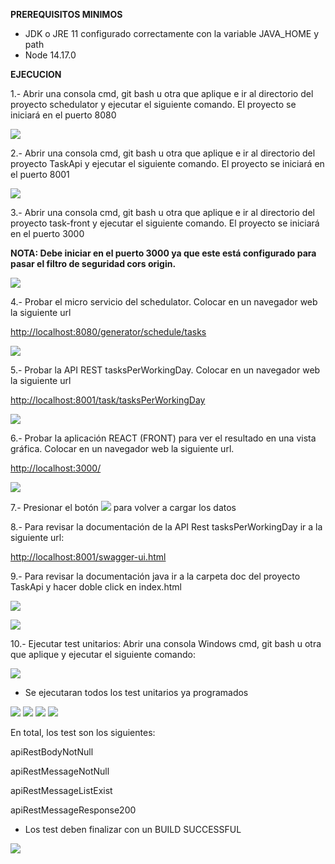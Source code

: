 **PREREQUISITOS MINIMOS**

- JDK o JRE 11 configurado correctamente con la variable JAVA\_HOME y path
- Node 14.17.0

**EJECUCION**

1.- Abrir una consola cmd, git bash u otra que aplique e ir al directorio del proyecto schedulator y ejecutar el siguiente comando. El proyecto se iniciará en el puerto 8080

![](RackMultipart20210529-4-zf52m1_html_4d3e1ba4128cf53.png)

2.- Abrir una consola cmd, git bash u otra que aplique e ir al directorio del proyecto TaskApi y ejecutar el siguiente comando. El proyecto se iniciará en el puerto 8001

![](RackMultipart20210529-4-zf52m1_html_40663b1bbe7790ab.png)

3.- Abrir una consola cmd, git bash u otra que aplique e ir al directorio del proyecto task-front y ejecutar el siguiente comando. El proyecto se iniciará en el puerto 3000

**NOTA: Debe iniciar en el puerto 3000 ya que este está configurado para pasar el filtro de seguridad cors origin.**

![](RackMultipart20210529-4-zf52m1_html_85bb718aa49ca701.png)

4.- Probar el micro servicio del schedulator. Colocar en un navegador web la siguiente url

[http://localhost:8080/generator/schedule/tasks](http://localhost:8080/generator/schedule/tasks)

![](RackMultipart20210529-4-zf52m1_html_5bcc86404845f0d9.png)

5.- Probar la API REST tasksPerWorkingDay. Colocar en un navegador web la siguiente url

[http://localhost:8001/task/tasksPerWorkingDay](http://localhost:8001/task/tasksPerWorkingDay)

![](RackMultipart20210529-4-zf52m1_html_566a1a3437f820a.png)

6.- Probar la aplicación REACT (FRONT) para ver el resultado en una vista gráfica. Colocar en un navegador web la siguiente url.

[http://localhost:3000/](http://localhost:3000/)

![](RackMultipart20210529-4-zf52m1_html_b9131e37a1cf807.png)

7.- Presionar el botón ![](RackMultipart20210529-4-zf52m1_html_ae0606980a33946f.png) para volver a cargar los datos

8.- Para revisar la documentación de la API Rest tasksPerWorkingDay ir a la siguiente url:

[http://localhost:8001/swagger-ui.html](http://localhost:8001/swagger-ui.html)

9.- Para revisar la documentación java ir a la carpeta doc del proyecto TaskApi y hacer doble click en index.html

![](RackMultipart20210529-4-zf52m1_html_e8ba490839f9fc34.png)

![](RackMultipart20210529-4-zf52m1_html_3d4c1d7b7013bcee.png)

10.- Ejecutar test unitarios: Abrir una consola Windows cmd, git bash u otra que aplique y ejecutar el siguiente comando:

![](RackMultipart20210529-4-zf52m1_html_95a6cce544b74f01.png)

- Se ejecutaran todos los test unitarios ya programados

![](RackMultipart20210529-4-zf52m1_html_3bff80ecd5d11535.gif) ![](RackMultipart20210529-4-zf52m1_html_3bff80ecd5d11535.gif) ![](RackMultipart20210529-4-zf52m1_html_3bff80ecd5d11535.gif) ![](RackMultipart20210529-4-zf52m1_html_9c45eff6c9fb80f0.png)

En total, los test son los siguientes:

apiRestBodyNotNull

apiRestMessageNotNull

apiRestMessageListExist

apiRestMessageResponse200

- Los test deben finalizar con un BUILD SUCCESSFUL

![](RackMultipart20210529-4-zf52m1_html_f15d8f1dc6e3283d.png)
